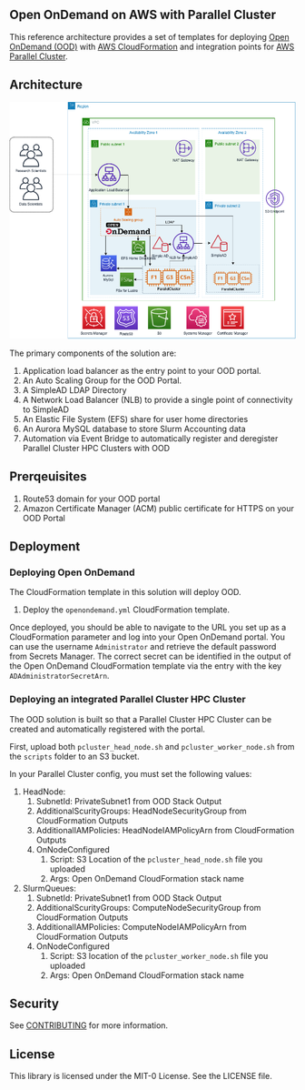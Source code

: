 ## Open OnDemand on AWS with Parallel Cluster

This reference architecture provides a set of templates for deploying [Open OnDemand (OOD)](https://openondemand.org/) with [AWS CloudFormation](https://aws.amazon.com/cloudformation/) and integration points for [AWS Parallel Cluster](https://aws.amazon.com/hpc/parallelcluster/).

## Architecture
![architecture](images/architecture.png)

The primary components of the solution are:

1. Application load balancer as the entry point to your OOD portal.
1. An Auto Scaling Group for the OOD Portal.
1. A SimpleAD LDAP Directory
1. A Network Load Balancer (NLB) to provide a single point of connectivity to SimpleAD
1. An Elastic File System (EFS) share for user home directories
1. An Aurora MySQL database to store Slurm Accounting data
1. Automation via Event Bridge to automatically register and deregister Parallel Cluster HPC Clusters with OOD

## Prerqeuisites

1. Route53 domain for your OOD portal
1. Amazon Certificate Manager (ACM) public certificate for HTTPS on your OOD Portal


## Deployment

### Deploying Open OnDemand

The CloudFormation template in this solution will deploy OOD.

1. Deploy the `openondemand.yml` CloudFormation template.

Once deployed, you should be able to navigate to the URL you set up as a CloudFormation parameter and log into your Open OnDemand portal. You can use the username `Administrator` and retrieve the default password from Secrets Manager. The correct secret can be identified in the output of the Open OnDemand CloudFormation template via the entry with the key `ADAdministratorSecretArn`.

### Deploying an integrated Parallel Cluster HPC Cluster

The OOD solution is built so that a Parallel Cluster HPC Cluster can be created and automatically registered with the portal.

First, upload both `pcluster_head_node.sh` and `pcluster_worker_node.sh` from the `scripts` folder to an S3 bucket.

In your Parallel Cluster config, you must set the following values:

1. HeadNode:
    1. SubnetId: PrivateSubnet1 from OOD Stack Output
    1. AdditionalScurityGroups: HeadNodeSecurityGroup from CloudFormation Outputs
    1. AdditionalIAMPolicies: HeadNodeIAMPolicyArn from CloudFormation Outputs
    1. OnNodeConfigured
        1. Script: S3 Location of the `pcluster_head_node.sh` file you uploaded
        1. Args: Open OnDemand CloudFormation stack name
1. SlurmQueues:
    1. SubnetId: PrivateSubnet1 from OOD Stack Output
    1. AdditionalScurityGroups: ComputeNodeSecurityGroup from CloudFormation Outputs
    1. AdditionalIAMPolicies: ComputeNodeIAMPolicyArn from CloudFormation Outputs
    1. OnNodeConfigured
        1. Script: S3 location of the `pcluster_worker_node.sh` file you uploaded
        1. Args: Open OnDemand CloudFormation stack name
## Security

See [CONTRIBUTING](CONTRIBUTING.md#security-issue-notifications) for more information.

## License

This library is licensed under the MIT-0 License. See the LICENSE file.